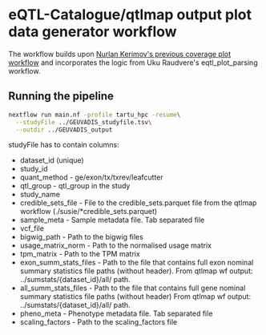 # eQTL-Catalogue/qtlmap output plot data generator workflow

The workflow builds upon [ Nurlan Kerimov's previous coverage plot workflow](https://github.com/kerimoff/coverage_plot) and incorporates the logic from Uku Raudvere's eqtl_plot_parsing workflow.


## Running the pipeline
```bash
nextflow run main.nf -profile tartu_hpc -resume\
  --studyFile ../GEUVADIS_studyfile.tsv\
  --outdir ../GEUVADIS_output
```
studyFile has to contain columns: 
* dataset_id (unique)
* study_id
* quant_method - ge/exon/tx/txrev/leafcutter
* qtl_group	-  qtl_group in the study
* study_name
* credible_sets_file	- File to the credible_sets.parquet file from the qtlmap workflow (./susie/*credible_sets.parquet)
* sample_meta	- Sample metadata file. Tab separated file
* vcf_file	
* bigwig_path	- Path to the bigwig files
* usage_matrix_norm	- Path to the normalised usage matrix
* tpm_matrix - Path to the TPM matrix
* exon_summ_stats_files	- Path to the file that contains full exon nominal summary statistics file paths (without header). From qtlmap wf output: ../sumstats/{dataset_id}/all/ path.
* all_summ_stats_files	- Path to the file that contains full gene nominal summary statistics file paths (without header) From qtlmap wf output: ../sumstats/{dataset_id}/all/ path.
* pheno_meta - Phenotype metadata file. Tab separated file
* scaling_factors - Path to the scaling_factors file

